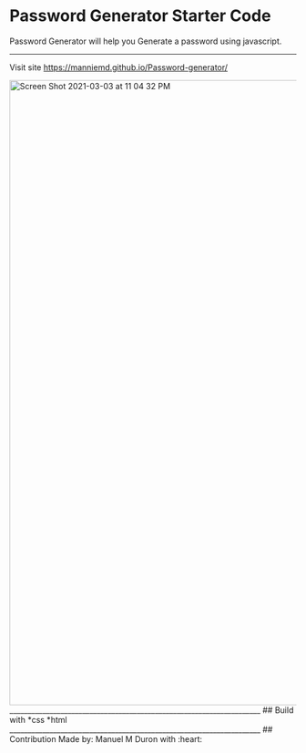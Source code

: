 # Password Generator Starter Code

Password Generator will help you Generate a password using javascript. 
_____________________________________________________________________
Visit site https://manniemd.github.io/Password-generator/

<img width="1097" alt="Screen Shot 2021-03-03 at 11 04 32 PM" src="https://user-images.githubusercontent.com/76885757/109910486-34dfcf00-7c76-11eb-9b02-931085d9a76c.png">
_____________________________________________________________________
## Build with 
 *css
 *html
 _____________________________________________________________________
 ## Contribution
  Made by: Manuel M Duron with :heart:

